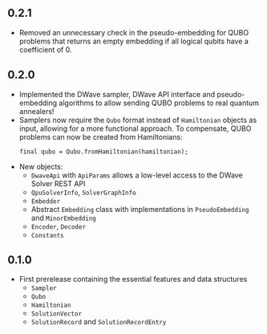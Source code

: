 ## 0.2.1

* Removed an unnecessary check in the pseudo-embedding for QUBO problems that returns an empty embedding if all logical qubits have a coefficient of 0.

## 0.2.0

* Implemented the DWave sampler, DWave API interface and pseudo-embedding algorithms to allow sending QUBO problems to real quantum annealers!
* Samplers now require the `Qubo` format instead of `Hamiltonian` objects as input, allowing for a more functional approach. To compensate, QUBO problems can now be created from Hamiltonians:
    ```
    final qubo = Qubo.fromHamiltonian(hamiltonian);
    ```
* New objects:
    * `DwaveApi` with `ApiParams` allows a low-level access to the DWave Solver REST API
    * `QpuSolverInfo`, `SolverGraphInfo`
    * `Embedder`
    * Abstract `Embedding` class with implementations in `PseudoEmbedding` and `MinorEmbedding`
    * `Encoder`, `Decoder`
    * `Constants`

## 0.1.0

* First prerelease containing the essential features and data structures
    * `Sampler`
    * `Qubo`
    * `Hamiltonian`
    * `SolutionVector`
    * `SolutionRecord` and `SolutionRecordEntry`
